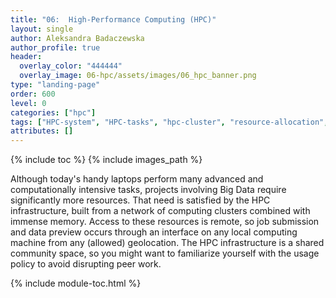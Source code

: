 ```yaml
---
title: "06:  High-Performance Computing (HPC)"
layout: single
author: Aleksandra Badaczewska
author_profile: true
header:
  overlay_color: "444444"
  overlay_image: 06-hpc/assets/images/06_hpc_banner.png
type: "landing-page"
order: 600
level: 0
categories: ["hpc"]
tags: ["HPC-system", "HPC-tasks", "hpc-cluster", "resource-allocation", "scientific-computing", "big-data"]
attributes: []
---
```



{% include toc %}
{% include images_path %}

Although today's handy laptops perform many advanced and computationally intensive tasks, projects involving Big Data require significantly more resources. That need is satisfied by the HPC infrastructure, built from a network of computing clusters combined with immense memory. Access to these resources is remote, so job submission and data preview occurs through an interface on any local computing machine from any (allowed) geolocation. The HPC infrastructure is a shared community space, so you might want to familiarize yourself with the usage policy to avoid disrupting peer work.


{% include module-toc.html %}
